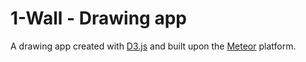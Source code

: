 # 1-Wall - Drawing app

A drawing app created with [D3.js](https://d3js.org/) and built upon the [Meteor](https://www.meteor.com/) platform.